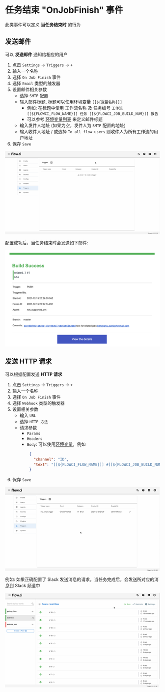 # 任务结束 "OnJobFinish" 事件

此类事件可以定义 __当任务结束时__ 的行为

## 发送邮件

可以 __发送邮件__ 通知给相应的用户

1. 点击 `Settings` -> `Triggers` -> `+`
2. 输入一个名称
3. 选择 `On Job Finish` 事件
4. 选择 `Email` 类型的触发器
5. 设置邮件相关参数
   - 选择 `SMTP` 配置
   - 输入邮件标题, 标题可以使用环境变量 `[[${变量名称}]]`
     * 例如: 在标题中使用 工作流名称 及 任务编号 `工作流 [[${FLOWCI_FLOW_NAME}]] 任务 [[${FLOWCI_JOB_BUILD_NUM}]] 报告`
     * 可以参考 [环境变量列表](cn/agents/vars.md) 来定义邮件标题 
   - 输入发件人地址 (如果为空，发件人为 `SMTP` 配置的地址)
   - 输入收件人地址 / 或选择 `To all flow users` 则收件人为所有工作流的用户地址
6. 保存 `Save`

![create_email_trigger](../../_images/trigger/create_job_finish_email.gif)

配置成功后，当任务结束时会发送如下邮件:

![email_sample](../../_images/trigger/email_sample.png)


## 发送 HTTP 请求

可以根据配置发送 __HTTP 请求__ 

1. 点击 `Settings` -> `Triggers` -> `+`
2. 输入一个名称
3. 选择 `On Job Finish` 事件
4. 选择 `Webhook` 类型的触发器
5. 设置相关参数
   - 输入 `URL`
   - 选择 `HTTP 方法`
   - 请求参数
     * `Params`
     * `Headers`
     * `Body`: 可以使用[环境变量](cn/agents/vars.md)，例如
       ```json
        {
          "channel": "ID",
          "text": "[[${FLOWCI_FLOW_NAME}]] #[[${FLOWCI_JOB_BUILD_NUM}]] is [[${FLOWCI_JOB_STATUS}]] at [[${FLOWCI_JOB_URL}]]"
        }
       ```
6. 保存 `Save`

![create_webhook_trigger](../../_images/trigger/create_job_finish_webhook.gif)

例如: 如果正确配置了 Slack 发送消息的请求，当任务完成后，会发送所对应的消息到 Slack 频道中

![send_webhook_trigger](../../_images/trigger/send_job_finish_webhook.gif)